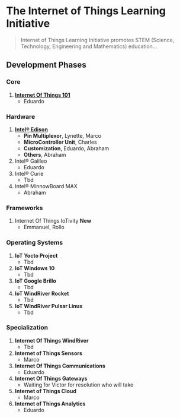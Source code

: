 The Internet of Things Learning Initiative
==

> Internet of Things Learning Initiative promotes STEM (Science, Technology, Engineering and Mathematics) education...


## Development Phases

### Core
1. [**Internet Of Things 101**](https://theiotlearninginitiative.gitbooks.io/internetofthings101/)
   - Eduardo

### Hardware
1. [**Intel® Edison**](https://theiotlearninginitiative.gitbooks.io/inteledison/)
   - **Pin Multiplexor**, Lynette, Marco
   - **MicroController Unit**, Charles
   - **Customization**, Eduardo, Abraham
   - **Others**, Abraham
2. Intel® Galileo
   - Eduardo
3. Intel® Curie
   - Tbd
4. Intel® MinnowBoard MAX
   - Abraham

### Frameworks
1. Internet Of Things IoTivity **New**
   - Emmanuel, Rollo

### Operating Systems
1. **IoT Yocto Project**
   - Tbd
2. **IoT Windows 10**
   - Tbd
3. **IoT Google Brillo**
   - Tbd
4. **IoT WindRiver Rocket**
   - Tbd
5. **IoT WindRiver Pulsar Linux**
   - Tbd

### Specialization

1. **Internet Of Things WindRiver**
   - Tbd
2. **Internet of Things Sensors**
   - Marco
3. **Internet Of Things Communications**
   - Eduardo
4. **Internet Of Things Gateways**
   -  Waiting for Victor for resolution who will take
5. **Internet of Things Cloud**
   - Marco
6. **Internet of Things Analytics**
   - Eduardo
